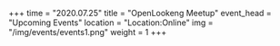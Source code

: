 +++ 
time = "2020.07.25" 
title = "OpenLookeng Meetup" 
event_head = "Upcoming Events"
location = "Location:Online" 
img = "/img/events/events1.png" 
weight = 1
+++
